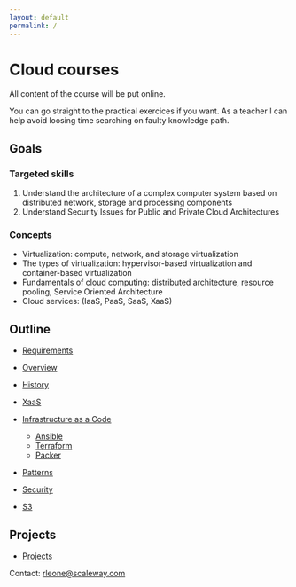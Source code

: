 ```yaml
---
layout: default
permalink: /
---
```


# Cloud courses

All content of the course will be put online.

You can go straight to the practical exercices if you want.
As a teacher I can help avoid loosing time searching on faulty knowledge path.

## Goals

### Targeted skills

1. Understand the architecture of a complex computer system based on distributed network, storage and processing components
2. Understand Security Issues for Public and Private Cloud Architectures

### Concepts

* Virtualization: compute, network, and storage virtualization
* The types of virtualization: hypervisor-based virtualization and container-based virtualization
* Fundamentals of cloud computing: distributed architecture, resource pooling, Service Oriented Architecture
* Cloud services: (IaaS, PaaS, SaaS, XaaS)

## Outline

- [Requirements](requirements)

- [Overview](overview)
- [History](history)
- [XaaS](xaas)

- [Infrastructure as a Code](iaac)
  - [Ansible](ansible)
  - [Terraform](terraform)
  - [Packer](packer)

- [Patterns](patterns)

- [Security](security)

- [S3](s3)

## Projects

- [Projects](projects)

Contact: [rleone@scaleway.com](mailto:rleone@scaleway.com)
